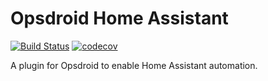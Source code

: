 # Opsdroid Home Assistant

[![Build Status](https://img.shields.io/travis/com/opsdroid/opsdroid-homeassistant?logo=travis)](https://travis-ci.com/opsdroid/opsdroid-homeassistant)
[![codecov](https://codecov.io/gh/opsdroid/opsdroid-homeassistant/branch/master/graph/badge.svg)](https://codecov.io/gh/opsdroid/opsdroid-homeassistant)

A plugin for Opsdroid to enable Home Assistant automation.
